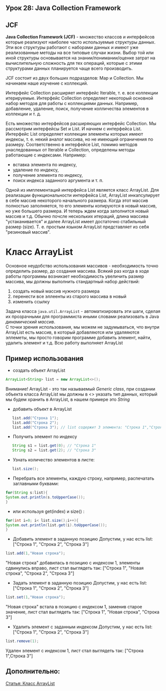 Урок 28: Java Collection Framework
-
## JCF

**Java Collection Framework (JCF)** - множество классов и интерфейсов которые реализуют наиболее часто используемые структуры данных. Эти все структуры работают с наборами данных и имеют уже реализованные методы на все типовые случаи жизни. Выбор той или иной структуры основывается на знании/понимании/оценке затрат на вычислительную сложность для тех операций, которые с этими структурами данных планируется чаще всего производить.

JCF состоит из двух больших подразделов: Map и Collection. Мы начинаем наше изучение с коллекций.

Интерфейс Collection расширяет интерфейс Iterable, т. е. все коллекции итерируемые. Интерфейс Collection определяет некоторый основной набор методов для работы с коллекциями данных. Например, добавление, удаление, поиск, получение колличества элементов в коллекции и т. д.

Есть множество интерфейсов расширяющих интерфейс Collection. Мы рассмотрим интерфейсы Set и List. И начнем с интерфейса List. Интерфейс List определяет коллекции элементы которых имеют индексы, т. е. некий аналог массива, но не имеющий ограничения по размеру. Соответственно в интерфейсе List, помимо методов унаследованных от Iterable и Collection, определены методы работающие с индексами. Например:

-   вставка элемента по индексу,
-   удаление по индексу,
-   получение элемента по индексу,
-   поиск индекса заданного аргумента и т. п.

Одной из имплементаций интерфейса List является класс ArrayList. Для реализации функциональности интерфейса List, ArrayList инкапсулирует в себе массив некоторого начального размера. Когда этот массив полностью заполняется, то его элементы копируются в новый массив, но уже большего размера. И теперь ждем когда заполнится новый массив и т.д. Обычно почсле нескольких итераций, длина массива "устаканивается" и далее ArrayList имеет достаточно стабильный размер (size). Т. е. простым языком ArrayList представляет из себя "резиновый массив".

# Класс ArrayList

Основное неудобство использования массивов - необходимость точно определить размер, до создания массива. Всякий раз когда в ходе работы программы возникает необходимость увеличить размер массива, мы должны выполнить стандартный набор действий:

1.  создать новый массив нужного размера
2.  перенести все эллеенты из старого массива в новый
3.  изменить ссылку

Задача класса `java.util.ArrayList` - автоматизировать эти шаги, сделая их прозрачными для программиста иными словами реализовать в Java _динамический массив_.  
С точки зрения использования, мы можем не задумываться, что внутри ArrayList есть массив, в который добавляются или удаляяются эллеметы, мы просто говорим программе добавить элемент, найти, удалить элемент и т.д. Всю работу выполняет ArrayList

## Пример использования

-   создать объект ArrayList

```java
ArrayList<String> list = new ArrayList<>();
```
Внимание! ArrayList - это так называемый _Generic class_, при создании объекта класса ArrayList мы должны в <> указать тип данных, который мы будем хранить в ArrayList, в нашем примере это _String_

-   добавить объект в ArrayList

```java
   list.add("Строка 1");
   list.add("Строка 2");
   list.add("Строка 3"); // list содержит 3 элемента: "Строка 1","Строка 2","Строка 3"
```
-   Получить элемент по индексу

```java
   String s1 = list.get(0); // "Строка 1"
   String s2 = list.get(2); // "Строка 3"
```
-   Узнать количество элементов в листе:

```java
   list.size();
```

-   Перебрать все элементы, каждую строку, например, распечатать заглавными буквами:
```java
for(String s:list){
System.out.println(s.toUpperCase());
}
```
-   или используя get(index) и size() :
```java
for(int i=0; i< list.size();i++){
System.out.println(list.get(i).toUpperCase());
}
```
-   Добавить элемент в заданную позицию Допустим, у нас есть list: ["Строка 1", "Строка 2", "Строка 3"]
```java
list.add(1,"Новая строка");
```
"Новая строка" добавилась в позицию с индексом 1, элементы сдвинулись вправо, лист стал выглядеть так: ["Строка 1", "Новая строка", "Строка 2", "Строка 3"]

-   Задать элемент в заданную позицию Допустим, у нас есть list: ["Строка 1", "Строка 2", "Строка 3"]
```java
list.set(1,"Новая строка");
```
"Новая строка" встала в позицию с индексом 1, заменив старое значение, лист стал выглядеть так: ["Строка 1", "Новая строка", "Строка 3"]

-   Удалить элемент с заданным индексом Допустим, у нас есть list: ["Строка 1", "Строка 2", "Строка 3"]
```java
list.remove(1);
```
Удален элемент с индексом 1, лист стал выглядеть так: ["Строка 1",Строка 3"]

## Дополнительно:

[Статья: Класс ArrayList](https://javarush.com/groups/posts/klass-arraylist)
